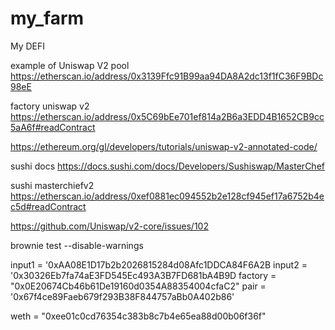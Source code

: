 # my_farm
My DEFI


example of Uniswap V2 pool
https://etherscan.io/address/0x3139Ffc91B99aa94DA8A2dc13f1fC36F9BDc98eE

factory uniswap v2 https://etherscan.io/address/0x5C69bEe701ef814a2B6a3EDD4B1652CB9cc5aA6f#readContract



https://ethereum.org/gl/developers/tutorials/uniswap-v2-annotated-code/



sushi docs 
https://docs.sushi.com/docs/Developers/Sushiswap/MasterChef


sushi masterchiefv2
https://etherscan.io/address/0xef0881ec094552b2e128cf945ef17a6752b4ec5d#readContract

https://github.com/Uniswap/v2-core/issues/102

brownie test --disable-warnings




input1 = '0xAA08E1D17b2b2026815284d08Afc1DDCA84F6A2B
input2 = '0x30326Eb7fa74aE3FD545Ec493A3B7FD681bA4B9D
factory = "0x0E20674Cb46b61De19160d0354A88354004cfaC2"
pair = '0x67f4ce89Faeb679f293B38F844757aBb0A402b86'


weth = "0xee01c0cd76354c383b8c7b4e65ea88d00b06f36f"